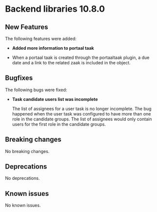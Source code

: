 # Backend libraries 10.8.0

## New Features

The following features were added:

* **Added more information to portaal taak**

- When a portaal taak is created through the portaaltaak plugin, a due date and a link to the related zaak
is included in the object.


## Bugfixes

The following bugs were fixed:

* **Task candidate users list was incomplete**

  The list of assignees for a user task is no longer incomplete. The bug happened when the user task was configured to
  have more than one role in the candidate groups. The list of assignees would only contain users for the first role in
  the candidate groups.

## Breaking changes

No breaking changes.

## Deprecations

No deprecations.

## Known issues

No known issues.
